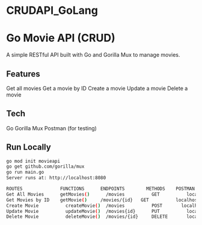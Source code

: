 # CRUDAPI_GoLang

# Go Movie API (CRUD)
A simple RESTful API built with Go and Gorilla Mux to manage movies.

## Features
Get all movies
Get a movie by ID
Create a movie
Update a movie
Delete a movie

## Tech
Go
Gorilla Mux
Postman (for testing)

## Run Locally
```bash
go mod init movieapi
go get github.com/gorilla/mux
go run main.go
Server runs at: http://localhost:8080

ROUTES	            FUNCTIONS 	   ENDPOINTS	    METHODS	   POSTMAN
Get All Movies 	    getMovies() 	 /movies	      GET	       localhost:8080/movies
Get Movies by ID   	getMovie()	   /movies/{id}	  GET	       localhost:8080/movies/1
Create Movie	      createMovie()  /movies	      POST	     localhost:8080/movies
Update Movie	      updateMovie()	 /movies{id}	  PUT	       localhost:8080/movies/1
Delete Movie	      deleteMovie()	 /movies/{id}	  DELETE	   localhost:8080/movies/1
